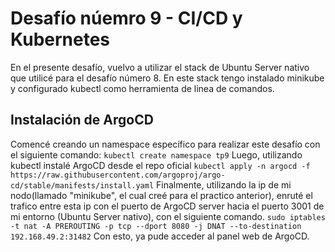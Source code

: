 # Desafío núemro 9 - CI/CD y Kubernetes

En el presente desafío, vuelvo a utilizar el stack de Ubuntu Server nativo que utilicé para el desafío número 8.
En este stack tengo instalado minikube y configurado kubectl como herramienta de linea de comandos.


## Instalación de ArgoCD

Comencé creando un namespace específico para realizar este desafío con el siguiente comando:
`kubectl create namespace tp9`
Luego, utilizando kubectl instalé ArgoCD desde el repo oficial
`kubectl apply -n argocd -f https://raw.githubusercontent.com/argoproj/argo-cd/stable/manifests/install.yaml`
Finalmente, utilizando la ip de mi nodo(llamado "minikube", el cual creé para el practico anterior), enruté el trafico entre esta ip con el puerto de ArgoCD server hacia el puerto 3001 de mi entorno (Ubuntu Server nativo), con el siguiente comando.
`sudo iptables -t nat -A PREROUTING -p tcp --dport 8080 -j DNAT --to-destination 192.168.49.2:31482`
Con esto, ya pude acceder al panel web de ArgoCD.

